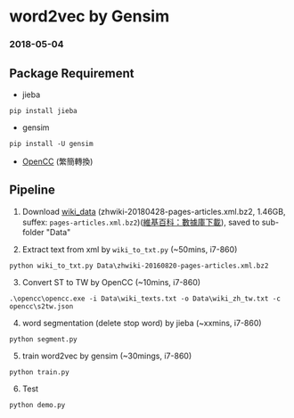 # word2vec by Gensim

### 2018-05-04

## Package Requirement

* jieba
```
pip install jieba
```
* gensim
```
pip install -U gensim
```
* [OpenCC](https://github.com/BYVoid/OpenCC) (繁簡轉換)

## Pipeline

1. Download [wiki_data](https://dumps.wikimedia.org/zhwiki/) (zhwiki-20180428-pages-articles.xml.bz2, 1.46GB, suffex: `pages-articles.xml.bz2`)([維基百科：數據庫下載](https://zh.wikipedia.org/wiki/Wikipedia:数据库下载)),
saved to sub-folder "Data"

2. Extract text from xml by `wiki_to_txt.py` (~50mins, i7-860)
```
python wiki_to_txt.py Data\zhwiki-20160820-pages-articles.xml.bz2
```

3. Convert ST to TW by OpenCC (~10mins, i7-860)
```
.\opencc\opencc.exe -i Data\wiki_texts.txt -o Data\wiki_zh_tw.txt -c opencc\s2tw.json
```

4. word segmentation (delete stop word) by jieba (~xxmins, i7-860)
```
python segment.py
```

5. train word2vec by gensim (~30mings, i7-860)
```
python train.py
```

6. Test
```
python demo.py
```
